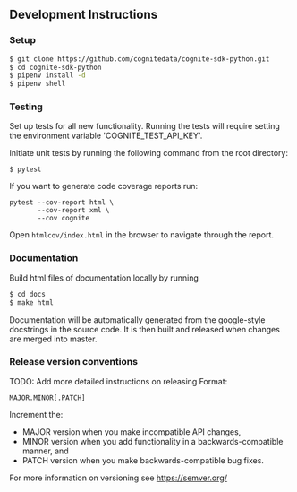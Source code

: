 ## Development Instructions
### Setup
```bash
$ git clone https://github.com/cognitedata/cognite-sdk-python.git
$ cd cognite-sdk-python
$ pipenv install -d
$ pipenv shell
```

### Testing
Set up tests for all new functionality. Running the tests will require setting the environment variable 'COGNITE_TEST_API_KEY'.

Initiate unit tests by running the following command from the root directory:

`$ pytest`

If you want to generate code coverage reports run:

```
pytest --cov-report html \
       --cov-report xml \
       --cov cognite
```

Open `htmlcov/index.html` in the browser to navigate through the report.

### Documentation
Build html files of documentation locally by running
```bash
$ cd docs
$ make html
```
Documentation will be automatically generated from the google-style docstrings in the source code. It is then built and released when changes are merged into master.

### Release version conventions
TODO: Add more detailed instructions on releasing
Format:
```
MAJOR.MINOR[.PATCH]
```
Increment the:
* MAJOR version when you make incompatible API changes,
* MINOR version when you add functionality in a backwards-compatible manner, and
* PATCH version when you make backwards-compatible bug fixes.

For more information on versioning see https://semver.org/